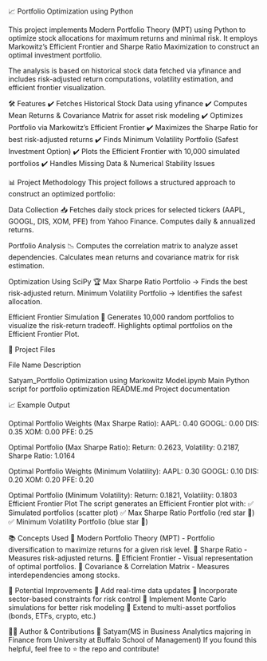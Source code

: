 📈 Portfolio Optimization using Python

This project implements Modern Portfolio Theory (MPT) using Python to optimize stock allocations for maximum returns and minimal risk. It employs Markowitz’s Efficient Frontier and Sharpe Ratio Maximization to construct an optimal investment portfolio.

The analysis is based on historical stock data fetched via yfinance and includes risk-adjusted return computations, volatility estimation, and efficient frontier visualization.

🛠️ Features
✔️ Fetches Historical Stock Data using yfinance
✔️ Computes Mean Returns & Covariance Matrix for asset risk modeling
✔️ Optimizes Portfolio via Markowitz’s Efficient Frontier
✔️ Maximizes the Sharpe Ratio for best risk-adjusted returns
✔️ Finds Minimum Volatility Portfolio (Safest Investment Option)
✔️ Plots the Efficient Frontier with 10,000 simulated portfolios
✔️ Handles Missing Data & Numerical Stability Issues

📊 Project Methodology
This project follows a structured approach to construct an optimized portfolio:

Data Collection 📥
Fetches daily stock prices for selected tickers (AAPL, GOOGL, DIS, XOM, PFE) from Yahoo Finance.
Computes daily & annualized returns.

Portfolio Analysis 📉
Computes the correlation matrix to analyze asset dependencies.
Calculates mean returns and covariance matrix for risk estimation.

Optimization Using SciPy 🏆
Max Sharpe Ratio Portfolio → Finds the best risk-adjusted return.
Minimum Volatility Portfolio → Identifies the safest allocation.

Efficient Frontier Simulation 🚀
Generates 10,000 random portfolios to visualize the risk-return tradeoff.
Highlights optimal portfolios on the Efficient Frontier Plot.

📂 Project Files

File Name	Description

Satyam_Portfolio Optimization using Markowitz Model.ipynb	Main Python script for portfolio optimization
README.md	Project documentation

📈 Example Output

Optimal Portfolio Weights (Max Sharpe Ratio):
AAPL: 0.40
GOOGL: 0.00
DIS: 0.35
XOM: 0.00
PFE: 0.25

Optimal Portfolio (Max Sharpe Ratio): 
Return: 0.2623, Volatility: 0.2187, Sharpe Ratio: 1.0164

Optimal Portfolio Weights (Minimum Volatility):
AAPL: 0.30
GOOGL: 0.10
DIS: 0.20
XOM: 0.20
PFE: 0.20

Optimal Portfolio (Minimum Volatility): 
Return: 0.1821, Volatility: 0.1803
Efficient Frontier Plot
The script generates an Efficient Frontier plot with:
✅ Simulated portfolios (scatter plot)
✅ Max Sharpe Ratio Portfolio (red star 🌟)
✅ Minimum Volatility Portfolio (blue star 🌟)

📚 Concepts Used
🔹 Modern Portfolio Theory (MPT) - Portfolio diversification to maximize returns for a given risk level.
🔹 Sharpe Ratio - Measures risk-adjusted returns.
🔹 Efficient Frontier - Visual representation of optimal portfolios.
🔹 Covariance & Correlation Matrix - Measures interdependencies among stocks.

📌 Potential Improvements
🔹 Add real-time data updates
🔹 Incorporate sector-based constraints for risk control
🔹 Implement Monte Carlo simulations for better risk modeling
🔹 Extend to multi-asset portfolios (bonds, ETFs, crypto, etc.)


👨‍💻 Author & Contributions
👤 Satyam(MS in Business Analytics majoring in Finance from University at Buffalo School of Management)
If you found this helpful, feel free to ⭐ the repo and contribute!

